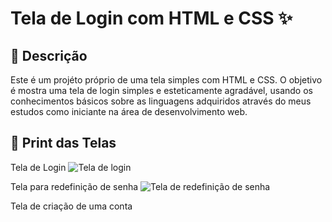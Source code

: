 # Tela de Login com HTML e CSS ✨

## 📝 Descrição
Este é um projéto próprio de uma tela simples com HTML e CSS.
O objetivo é mostra uma tela de login simples e esteticamente agradável, usando os conhecimentos básicos sobre as linguagens adquiridos através do meus estudos como iniciante na área de desenvolvimento web.

## 📸 Print das Telas
Tela de Login
![Tela de login](https://github.com/user-attachments/assets/15df4b3f-dc7e-4cf7-a2a0-da3984eae8e4)

Tela para redefinição de senha
![Tela de redefinição de senha](https://github.com/user-attachments/assets/8ea84581-2a26-4b6d-88da-a52e4d553cb0)

Tela de criação de uma conta
